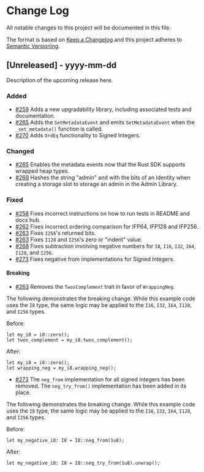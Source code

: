 # Change Log

All notable changes to this project will be documented in this file.

The format is based on [Keep a Changelog](http://keepachangelog.com/)
and this project adheres to [Semantic Versioning](http://semver.org/).

## [Unreleased] - yyyy-mm-dd

Description of the upcoming release here.

### Added

- [#259](https://github.com/FuelLabs/sway-libs/pull/259) Adds a new upgradability library, including associated tests and documentation.
- [#265](https://github.com/FuelLabs/sway-libs/pull/265) Adds the `SetMetadataEvent` and emits `SetMetadataEvent` when the `_set_metadata()` function is called.
- [#270](https://github.com/FuelLabs/sway-libs/pull/270) Adds `OrdEq` functionality to Signed Integers.

### Changed

- [#265](https://github.com/FuelLabs/sway-libs/pull/265) Enables the metadata events now that the Rust SDK supports wrapped heap types.
- [#269](https://github.com/FuelLabs/sway-libs/pull/269) Hashes the string "admin" and with the bits of an Identity when creating a storage slot to storage an admin in the Admin Library.

### Fixed

- [#258](https://github.com/FuelLabs/sway-libs/pull/258) Fixes incorrect instructions on how to run tests in README and docs hub.
- [#262](https://github.com/FuelLabs/sway-libs/pull/262) Fixes incorrect ordering comparison for IFP64, IFP128 and IFP256.
- [#263](https://github.com/FuelLabs/sway-libs/pull/263) Fixes `I256`'s returned bits.
- [#263](https://github.com/FuelLabs/sway-libs/pull/263) Fixes `I128` and `I256`'s zero or "indent" value.
- [#268](https://github.com/FuelLabs/sway-libs/pull/268) Fixes subtraction involving negative numbers for `I8`, `I16`, `I32`, `I64`, `I128`, and `I256`.
- [#273](https://github.com/FuelLabs/sway-libs/pull/273) Fixes negative from implementations for Signed Integers.

#### Breaking

- [#263](https://github.com/FuelLabs/sway-libs/pull/263) Removes the `TwosComplement` trait in favor of `WrappingNeg`.
  
The following demonstrates the breaking change. While this example code uses the `I8` type, the same logic may be applied to the `I16`, `I32`, `I64`, `I128`, and `I256` types. 

Before:
```sway
let my_i8 = i8::zero();
let twos_complement = my_i8.twos_complement();
```

After:
```sway
let my_i8 = i8::zero();
let wrapping_neg = my_i8.wrapping_neg();
```

- [#273](https://github.com/FuelLabs/sway-libs/pull/273) The `neg_from` implementation for all signed integers has been removed. The `neg_try_from()` implementation has been added in its place.

The following demonstrates the breaking change. While this example code uses the `I8` type, the same logic may be applied to the `I16`, `I32`, `I64`, `I128`, and `I256` types.

Before:
```sway
let my_negative_i8: I8 = I8::neg_from(1u8);
```

After:
```sway
let my_negative_i8: I8 = I8::neg_try_from(1u8).unwrap();
```
